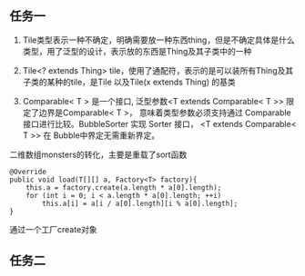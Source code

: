 ## 任务一

1. Tile类型表示一种不确定，明确需要放一种东西thing，但是不确定具体是什么类型，用了泛型的设计，表示放的东西是Thing及其子类中的一种

2. Tile<? extends Thing> tile，使用了通配符，表示的是可以装所有Thing及其子类的某种的tile，是Tile<Thing> 以及Tile<xx>(x extends Thing) 的基类

3. Comparable< T > 是一个接口, 泛型参数<T extends Comparable< T >> 限定了边界是Comparable< T >， 意味着类型参数必须支持通过 Comparable 接口进行比较。BubbleSorter 实现 Sorter 接口， <T extends Comparable< T >> 在 Bubble中界定无需重新界定。

二维数组monsters的转化，主要是重载了sort函数

    @Override
    public void load(T[][] a, Factory<T> factory){
        this.a = factory.create(a.length * a[0].length);
        for (int i = 0; i < a.length * a[0].length; ++i)
            this.a[i] = a[i / a[0].length][i % a[0].length];
    }

通过一个工厂create对象

## 任务二





